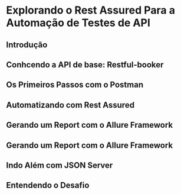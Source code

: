 # Explorando o Rest Assured Para a Automação de Testes de API

## Introdução
## Conhcendo a API de base: Restful-booker
## Os Primeiros Passos com o Postman
## Automatizando com Rest Assured
## Gerando um Report com o Allure Framework
## Gerando um Report com o Allure Framework
## Indo Além com JSON Server
## Entendendo o Desafio